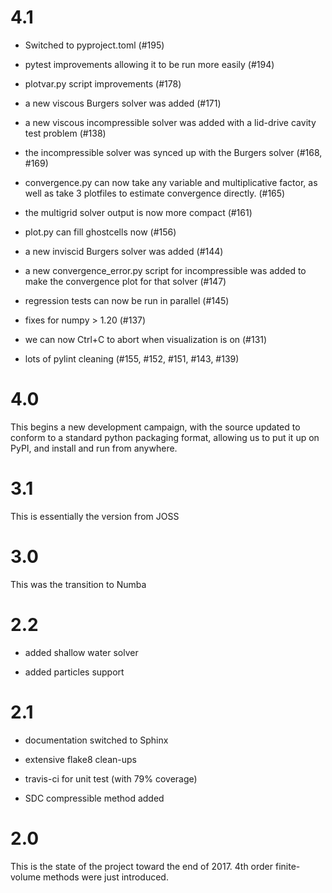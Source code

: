 # 4.1

  * Switched to pyproject.toml (#195)

  * pytest improvements allowing it to be run more easily (#194)

  * plotvar.py script improvements (#178)

  * a new viscous Burgers solver was added (#171)

  * a new viscous incompressible solver was added with a lid-drive
    cavity test problem (#138)

  * the incompressible solver was synced up with the Burgers solver
    (#168, #169)

  * convergence.py can now take any variable and multiplicative
    factor, as well as take 3 plotfiles to estimate convergence
    directly. (#165)

  * the multigrid solver output is now more compact (#161)

  * plot.py can fill ghostcells now (#156)

  * a new inviscid Burgers solver was added (#144)

  * a new convergence_error.py script for incompressible was added to
    make the convergence plot for that solver (#147)

  * regression tests can now be run in parallel (#145)

  * fixes for numpy > 1.20 (#137)

  * we can now Ctrl+C to abort when visualization is on (#131)

  * lots of pylint cleaning (#155, #152, #151, #143, #139)

# 4.0

  This begins a new development campaign, with the source updated to
  conform to a standard python packaging format, allowing us to put
  it up on PyPI, and install and run from anywhere.

# 3.1

  This is essentially the version from JOSS

# 3.0

  This was the transition to Numba

# 2.2

  * added shallow water solver

  * added particles support

# 2.1

  * documentation switched to Sphinx

  * extensive flake8 clean-ups

  * travis-ci for unit test (with 79% coverage)

  * SDC compressible method added

# 2.0

  This is the state of the project toward the end of 2017.
  4th order finite-volume methods were just introduced.
